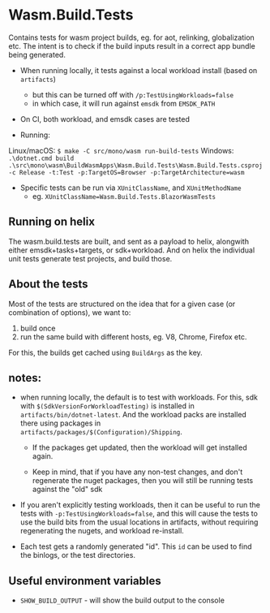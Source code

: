 # Wasm.Build.Tests

Contains tests for wasm project builds, eg. for aot, relinking, globalization
etc. The intent is to check if the build inputs result in a correct app bundle
being generated.

- When running locally, it tests against a local workload install (based on `artifacts`)
  - but this can be turned off with `/p:TestUsingWorkloads=false`
  - in which case, it will run against `emsdk` from `EMSDK_PATH`

- On CI, both workload, and emsdk cases are tested

- Running:

Linux/macOS: `$ make -C src/mono/wasm run-build-tests`
Windows: `.\dotnet.cmd build .\src\mono\wasm\BuildWasmApps\Wasm.Build.Tests\Wasm.Build.Tests.csproj -c Release -t:Test -p:TargetOS=Browser -p:TargetArchitecture=wasm`

- Specific tests can be run via `XUnitClassName`, and `XUnitMethodName`
  - eg. `XUnitClassName=Wasm.Build.Tests.BlazorWasmTests`

## Running on helix

The wasm.build.tests are built, and sent as a payload to helix, alongwith
either emsdk+tasks+targets, or sdk+workload. And on helix the individual unit
tests generate test projects, and build those.

## About the tests

Most of the tests are structured on the idea that for a given case (or
combination of options), we want to:

1. build once
2. run the same build with different hosts, eg. V8, Chrome, Firefox etc.

For this, the builds get cached using `BuildArgs` as the key.

## notes:

- when running locally, the default is to test with workloads. For this, sdk
  with `$(SdkVersionForWorkloadTesting)` is installed in
  `artifacts/bin/dotnet-latest`. And the workload packs are installed there
  using packages in `artifacts/packages/$(Configuration)/Shipping`.
    - If the packages get updated, then the workload will get installed again.

    - Keep in mind, that if you have any non-test changes, and don't regenerate
      the nuget packages, then you will still be running tests against the
      "old" sdk

- If you aren't explicitly testing workloads, then it can be useful to run the
  tests with `-p:TestUsingWorkloads=false`, and this will cause the tests to
  use the build bits from the usual locations in artifacts, without requiring
  regenerating the nugets, and workload re-install.

- Each test gets a randomly generated "id". This `id` can be used to find the
  binlogs, or the test directories.

## Useful environment variables

- `SHOW_BUILD_OUTPUT` - will show the build output to the console
